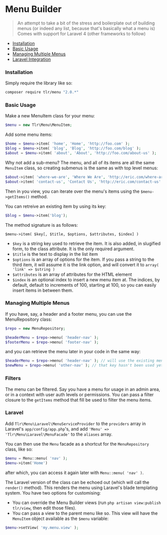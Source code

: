 Menu Builder
============

> An attempt to take a bit of the stress and boilerplate out of building menus (or indeed any list, because that's basically what a menu is)
> Comes with support for Laravel 4 (other frameworks to follow)

- [Installation](#installation)
- [Basic Usage](#basic-usage)
- [Managing Multiple Menus](#managing-multiple-menus)
- [Laravel Integration](#laravel)

### Installation

Simply require the library like so:

```bash
composer require tlr/menu "2.0.*"
````

### Basic Usage

Make a new MenuItem class for your menu:

```php
$menu = new Tlr\Menu\MenuItem;
```

Add some menu items:

```php
$home = $menu->item( 'home', 'Home', 'http://foo.com' );
$blog = $menu->item( 'blog', 'Blog', 'http://foo.com/blog' );
$about = $menu->item( 'about', 'About', 'http://foo.com/about-us' );
```

Why not add a sub-menu? The menu, and all of its items are all the same `MenuItem` class, so creating submenus is the same as with top level menus:

```php
$about->item( 'where-we-are', 'Where We Are', 'http://eric.com/where-are-we' );
$about->item( 'contact-us', 'Contact Us', 'http://eric.com/contact-us' );
```

Then in you view, you can iterate over the menu's items using the `$menu->getItems()` method.

You can retreive an existing item by using its key:

```php
$blog = $menu->item('blog');
```

The method signature is as follows:

```
$menu->item( $key[, $title, $options, $attributes, $index] )
```

 - `$key` is a string key used to retrieve the item. It is also added, in slugified form, to the class attribute. It is the only required argument.
 - `$title` is the text to display in the list item
 - `$options` is an array of options for the item. If you pass a string to the third item, it will assume it is the link option, and will convert it to `array( 'link' => $string )`
 - `$attributes` is an array of attributes for the HTML element
 - `$index` is an optional index to insert a new menu item at. The indices, by default, default to increments of 100, starting at 100, so you can easily insert items in between them.

### Managing Multiple Menus

If you have, say, a header and a footer menu, you can use the MenuRepository class:

```php
$repo = new MenuRepository;

$headerMenu = $repo->menu( 'header-nav' );
$footerMenu = $repo->menu( 'footer-nav' );
```

and you can retrieve the menu later in your code in the same way:

```php
$headerMenu = $repo->menu( 'header-nav' ); // will use the existing menu instance cached with this key
$newMenu = $repo->menu( 'other-nav' ); // that key hasn't been used yet, so a new instance will be created and cached with that key
```

### Filters

The menu can be filtered. Say you have a menu for usage in an admin area, or in a context with user auth levels or permissions. You can pass a filter closure to the `getItems` method that fill be used to filter the menu items.

### Laravel

Add `Tlr\Menu\Laravel\MenuServiceProvider` to the `providers` array in Laravel's `app/config/app.php`'s, and add `'Menu' => 'Tlr\Menu\Laravel\MenuFacade'` to the `aliases` array.

You can then use the `Menu` facade as a shortcut for the `MenuRepository` class, like so:
```php
$menu = Menu::menu( 'nav' );
$menu->item('Home')
```

after which, you can access it again later with `Menu::menu( 'nav' )`.

The Laravel version of the class can be echoed out (which will call the `render()` method). This renders the menu using Laravel's blade templating system. You have two options for customising:

 -  You can override the Menu Builder views (run `php artisan view:publish tlr/view`, then edit those files).
 -  You can pass a view to the parent menu like so. This view will have the `MenuItem` object available as the `$menu` variable:

```php
$menu->setView( 'my.menu.view' );
```
